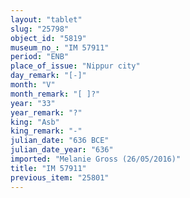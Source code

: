 ```yaml
---
layout: "tablet"
slug: "25798"
object_id: "5819"
museum_no_: "IM 57911"
period: "ENB"
place_of_issue: "Nippur city"
day_remark: "[-]"
month: "V"
month_remark: "[ ]?"
year: "33"
year_remark: "?"
king: "Asb"
king_remark: "-"
julian_date: "636 BCE"
julian_date_year: "636"
imported: "Melanie Gross (26/05/2016)"
title: "IM 57911"
previous_item: "25801"
---
```

